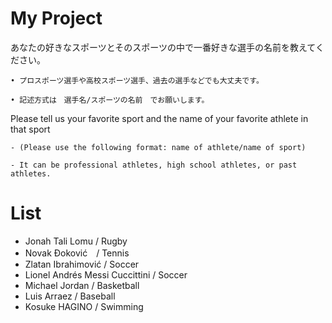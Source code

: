 # My Project
あなたの好きなスポーツとそのスポーツの中で一番好きな選手の名前を教えてください。

    • プロスポーツ選手や高校スポーツ選手、過去の選手などでも大丈夫です。

    • 記述方式は　選手名/スポーツの名前　でお願いします。

Please tell us your favorite sport and the name of your favorite athlete in that sport

    - (Please use the following format: name of athlete/name of sport)

    - It can be professional athletes, high school athletes, or past athletes.


# List 
* Jonah Tali Lomu / Rugby
* Novak Đoković　/ Tennis
* Zlatan Ibrahimović / Soccer
* Lionel Andrés Messi Cuccittini / Soccer
* Michael Jordan / Basketball
* Luis Arraez / Baseball
* Kosuke HAGINO / Swimming

